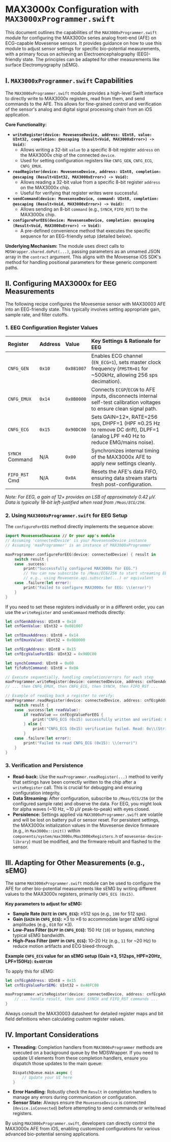 # MAX3000x Configuration with `MAX3000xProgrammer.swift`

This document outlines the capabilities of the `MAX3000xProgrammer.swift` module for configuring the MAX3000x series analog front-end (AFE) on ECG-capable Movesense sensors. It provides guidance on how to use this module to adjust sensor settings for specific bio-potential measurements, with a primary focus on achieving an Electroencephalography (EEG)-friendly state. The principles can be adapted for other measurements like surface Electromyography (sEMG).

## I. `MAX3000xProgrammer.swift` Capabilities

The `MAX3000xProgrammer.swift` module provides a high-level Swift interface to directly write to MAX3000x registers, read from them, and send commands to the AFE. This allows for fine-grained control and verification of the sensor's analog and digital signal processing chain from an iOS application.

**Core Functionality:**

*   **`writeRegister(device: MovesenseDevice, address: UInt8, value: UInt32, completion: @escaping (Result<Void, MAX3000xError>) -> Void)`:**
    *   Allows writing a 32-bit `value` to a specific 8-bit register `address` on the MAX3000x chip of the connected `device`.
    *   Used for setting configuration registers like `CNFG_GEN`, `CNFG_ECG`, `CNFG_EMUX`.
*   **`readRegister(device: MovesenseDevice, address: UInt8, completion: @escaping (Result<UInt32, MAX3000xError>) -> Void)`:**
    *   Allows reading a 32-bit value from a specific 8-bit register `address` on the MAX3000x chip.
    *   Useful for verifying that register writes were successful.
*   **`sendCommand(device: MovesenseDevice, command: UInt8, completion: @escaping (Result<Void, MAX3000xError>) -> Void)`:**
    *   Allows sending an 8-bit `command` (e.g., `SYNCH`, `FIFO_RST`) to the MAX3000x chip.
*   **`configureForEEG(device: MovesenseDevice, completion: @escaping (Result<Void, MAX3000xError>) -> Void)`:**
    *   A pre-defined convenience method that executes the specific sequence for an EEG-friendly setup (detailed below).

**Underlying Mechanism:**
The module uses direct calls to `MDSWrapper.shared.doPut(...)`, passing parameters as an unnamed JSON array in the `contract` argument. This aligns with the Movesense iOS SDK's method for handling positional parameters for these generic component paths.

## II. Configuring MAX3000x for EEG Measurements

The following recipe configures the Movesense sensor with MAX30003 AFE into an EEG-friendly state. This typically involves setting appropriate gain, sample rate, and filter cutoffs.

### 1. EEG Configuration Register Values

| Register        | Address | Value      | Key Settings & Rationale for EEG                                                                                                     |
| :-------------- | :------ | :--------- | :----------------------------------------------------------------------------------------------------------------------------------- |
| `CNFG_GEN`      | `0x10`  | `0x081007` | Enables ECG channel (`EN_ECG=1`), sets master clock frequency (`FMSTR=01` for ~500kHz, allowing 256 sps decimation).                      |
| `CNFG_EMUX`     | `0x14`  | `0x0B0000` | Connects `ECGP`/`ECGN` to AFE inputs, disconnects internal self-test calibration voltages to ensure clean signal path.                   |
| `CNFG_ECG`      | `0x15`  | `0x90DC00` | Sets GAIN=12×, RATE=256 sps, DHPF=1 (HPF ≈0.25 Hz to remove DC drift), DLPF=1 (analog LPF ≈40 Hz to reduce EMG/mains noise). |
| `SYNCH` Command | N/A     | `0x00`     | Synchronizes internal timing of the MAX3000x AFE to apply new settings cleanly.                                               |
| `FIFO_RST` Cmd  | N/A     | `0x0A`     | Resets the AFE's data FIFO, ensuring data stream starts fresh post-configuration.                                                   |

*Note: For EEG, a gain of 12× provides an LSB of approximately 0.42 µV. Data is typically 18-bit left-justified when read from `/Meas/ECG/256`.*

### 2. Using `MAX3000xProgrammer.swift` for EEG Setup

The `configureForEEG` method directly implements the sequence above:

```swift
import MovesenseShowcase // Or your app's module
// Assuming 'connectedDevice' is your MovesenseDevice instance
// Assuming 'maxProgrammer' is an instance of MAX3000xProgrammer

maxProgrammer.configureForEEG(device: connectedDevice) { result in
    switch result {
    case .success:
        print("Successfully configured MAX3000x for EEG.")
        // You can now subscribe to /Meas/ECG/256 to start streaming EEG data
        // e.g., using Movesense.api.subscribe(...) or equivalent
    case .failure(let error):
        print("Failed to configure MAX3000x for EEG: \\(error)")
    }
}
```

If you need to set these registers individually or in a different order, you can use the `writeRegister` and `sendCommand` methods directly:

```swift
let cnfGenAddress: UInt8 = 0x10
let cnfGenValue: UInt32 = 0x081007

let cnfEmuxAddress: UInt8 = 0x14
let cnfEmuxValue: UInt32 = 0x0B0000

let cnfEcgAddress: UInt8 = 0x15
let cnfEcgValueForEEG: UInt32 = 0x90DC00

let synchCommand: UInt8 = 0x00
let fifoRstCommand: UInt8 = 0x0A

// Execute sequentially, handling completion/errors for each step
maxProgrammer.writeRegister(device: connectedDevice, address: cnfGenAddress, value: cnfGenValue) { /* ... */ }
// ... then CNFG_EMUX, then CNFG_ECG, then SYNCH, then FIFO_RST ...

// Example of reading back a register to verify:
maxProgrammer.readRegister(device: connectedDevice, address: cnfEcgAddress) { result in
    switch result {
    case .success(let readValue):
        if readValue == cnfEcgValueForEEG {
            print("CNFG_ECG (0x15) successfully written and verified: 0x\\(String(format: "%08X", readValue))")
        } else {
            print("CNFG_ECG (0x15) verification failed. Read: 0x\\(String(format: "%08X", readValue)), Expected: 0x\\(String(format: "%08X", cnfEcgValueForEEG))")
        }
    case .failure(let error):
        print("Failed to read CNFG_ECG (0x15): \\(error)")
    }
}
```

### 3. Verification and Persistence

*   **Read-back:** Use the `maxProgrammer.readRegister(...)` method to verify that settings have been correctly written to the chip after a `writeRegister` call. This is crucial for debugging and ensuring configuration integrity.
*   **Data Streaming:** After configuration, subscribe to `/Meas/ECG/256` (or the configured sample rate) and observe the data. For EEG, you might look for alpha waves (~10 Hz, ~10 µV peak-to-peak) with eyes closed.
*   **Persistence:** Settings applied via `MAX3000xProgrammer.swift` are volatile and will be lost on battery pull or sensor reset. For persistent settings, the MAX3000x initialization values in the Movesense device firmware (e.g., in `Max3000x::init()` within `components/system/max3000x/Max3000xRegisters.h` of `movesense-device-library`) must be modified, and the firmware rebuilt and flashed to the sensor.

## III. Adapting for Other Measurements (e.g., sEMG)

The same `MAX3000xProgrammer.swift` module can be used to configure the AFE for other bio-potential measurements like sEMG by writing different values to the MAX3000x registers, primarily `CNFG_ECG (0x15)`.

**Key parameters to adjust for sEMG:**

*   **Sample Rate (`RATE` in `CNFG_ECG`):** ≥512 sps (e.g., `100` for 512 sps).
*   **Gain (`GAIN` in `CNFG_ECG`):** ×3 to ×6 to accommodate larger sEMG signal amplitudes (e.g., `010` for ×3).
*   **Low-Pass Filter (`DLPF` in `CNFG_ECG`):** 150 Hz (`10`) or bypass, matching typical sEMG bandwidth.
*   **High-Pass Filter (`DHPF` in `CNFG_ECG`):** 10–20 Hz (e.g., `11` for ~20 Hz) to reduce motion artifacts and ECG bleed-through.

**Example `CNFG_ECG` value for an sEMG setup (Gain ×3, 512sps, HPF≈20Hz, LPF≈150Hz): `0x48FC00`**

To apply this for sEMG:
```swift
let cnfEcgAddress: UInt8 = 0x15
let cnfEcgValueForSEMG: UInt32 = 0x48FC00

maxProgrammer.writeRegister(device: connectedDevice, address: cnfEcgAddress, value: cnfEcgValueForSEMG) { result in
    // ... handle result, then send SYNCH and FIFO_RST commands ...
}
```

Always consult the MAX30003 datasheet for detailed register maps and bit field definitions when calculating custom register values.

## IV. Important Considerations

*   **Threading:** Completion handlers from `MAX3000xProgrammer` methods are executed on a background queue by the MDSWrapper. If you need to update UI elements from these completion handlers, ensure you dispatch those updates to the main queue:
    ```swift
    DispatchQueue.main.async {
        // Update your UI here
    }
    ```
*   **Error Handling:** Robustly check the `Result` in completion handlers to manage any errors during communication or configuration.
*   **Sensor State:** Always ensure the `MovesenseDevice` is connected (`device.isConnected`) before attempting to send commands or write/read registers.

By using `MAX3000xProgrammer.swift`, developers can directly control the MAX3000x AFE from iOS, enabling customized configurations for various advanced bio-potential sensing applications. 